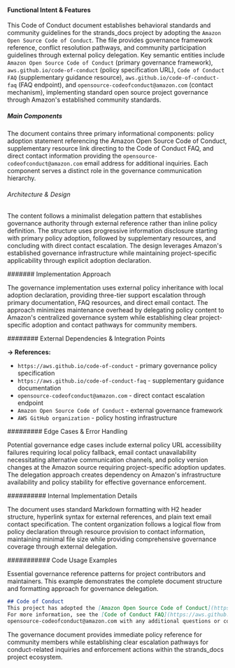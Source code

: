<!-- CACHE_METADATA_START -->
<!-- Source File: {PROJECT_ROOT}/.knowledge/git-clones/strands_docs/CODE_OF_CONDUCT.md -->
<!-- Cached On: 2025-07-09T01:52:34.497514 -->
<!-- Source Modified: 2025-06-30T17:19:22.664174 -->
<!-- Cache Version: 1.0 -->
<!-- CACHE_METADATA_END -->

#### Functional Intent & Features

This Code of Conduct document establishes behavioral standards and community guidelines for the strands_docs project by adopting the `Amazon Open Source Code of Conduct`. The file provides governance framework reference, conflict resolution pathways, and community participation guidelines through external policy delegation. Key semantic entities include `Amazon Open Source Code of Conduct` (primary governance framework), `aws.github.io/code-of-conduct` (policy specification URL), `Code of Conduct FAQ` (supplementary guidance resource), `aws.github.io/code-of-conduct-faq` (FAQ endpoint), and `opensource-codeofconduct@amazon.com` (contact mechanism), implementing standard open source project governance through Amazon's established community standards.

##### Main Components

The document contains three primary informational components: policy adoption statement referencing the Amazon Open Source Code of Conduct, supplementary resource link directing to the Code of Conduct FAQ, and direct contact information providing the `opensource-codeofconduct@amazon.com` email address for additional inquiries. Each component serves a distinct role in the governance communication hierarchy.

###### Architecture & Design

The content follows a minimalist delegation pattern that establishes governance authority through external reference rather than inline policy definition. The structure uses progressive information disclosure starting with primary policy adoption, followed by supplementary resources, and concluding with direct contact escalation. The design leverages Amazon's established governance infrastructure while maintaining project-specific applicability through explicit adoption declaration.

####### Implementation Approach

The governance implementation uses external policy inheritance with local adoption declaration, providing three-tier support escalation through primary documentation, FAQ resources, and direct email contact. The approach minimizes maintenance overhead by delegating policy content to Amazon's centralized governance system while establishing clear project-specific adoption and contact pathways for community members.

######## External Dependencies & Integration Points

**→ References:**
- `https://aws.github.io/code-of-conduct` - primary governance policy specification
- `https://aws.github.io/code-of-conduct-faq` - supplementary guidance documentation  
- `opensource-codeofconduct@amazon.com` - direct contact escalation endpoint
- `Amazon Open Source Code of Conduct` - external governance framework
- `AWS GitHub organization` - policy hosting infrastructure

######### Edge Cases & Error Handling

Potential governance edge cases include external policy URL accessibility failures requiring local policy fallback, email contact unavailability necessitating alternative communication channels, and policy version changes at the Amazon source requiring project-specific adoption updates. The delegation approach creates dependency on Amazon's infrastructure availability and policy stability for effective governance enforcement.

########## Internal Implementation Details

The document uses standard Markdown formatting with H2 header structure, hyperlink syntax for external references, and plain text email contact specification. The content organization follows a logical flow from policy declaration through resource provision to contact information, maintaining minimal file size while providing comprehensive governance coverage through external delegation.

########### Code Usage Examples

Essential governance reference patterns for project contributors and maintainers. This example demonstrates the complete document structure and formatting approach for governance delegation.

```markdown
## Code of Conduct
This project has adopted the [Amazon Open Source Code of Conduct](https://aws.github.io/code-of-conduct).
For more information, see the [Code of Conduct FAQ](https://aws.github.io/code-of-conduct-faq) or contact
opensource-codeofconduct@amazon.com with any additional questions or comments.
```

The governance document provides immediate policy reference for community members while establishing clear escalation pathways for conduct-related inquiries and enforcement actions within the strands_docs project ecosystem.